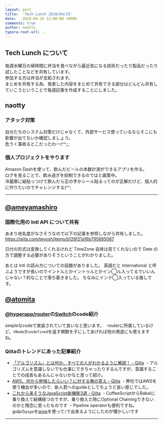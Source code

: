 ```yaml
---
layout: post
title:  'Tech Lunch 2018/04/25'
date:   2018-04-26 12:00:00 +0900
comments: true
author: naotty
typora-root-url: ..
---
```


## Tech Lunch について

毎週水曜日の昼時間に弁当を食べながら最近気になる技術だったり製品だったり試したことなどを共有しています。  
参加する方は弁当が支給されます。  
まとめを共有する為、発表した内容をまとめて共有できる部分はどんどん共有していこうということで毎週記事を作成することにしました。  

## naotty

### アタック対策
自分たちのシステム対策だけじゃなくて、外部サービス使っているならそこにも影響が出てないか確認しましょう。  
危うく事故るとこだったわー(^^;;;  

### 個人プロジェクトをやります
Amazon Dashを使って、飲んだビールの本数計測ができるアプリを作る。  
ログを見ることで、飲み過ぎを抑制できるのではと画策中。  
冷蔵庫に紙貼っつけて飲んだら正の字かシール貼るってのが正解だけど、個人的に作りたいのでチャレンジする(^^;


----

## [@ameyamashiro](https://github.com/ameyamashiro)

### 国際化用の Intl API について共有

あまり地名度がなさそうなので以下の記事を参照しながら共有しました。
https://qiita.com/teyosh/items/b126f21a16b795885067

日付の形式は変換してくれるけれど TimeZone 自体は見てくれないので Date の方で調整する必要がありそうということがわかりました。

あとは Intl の読み方についての話題がありました。
英語だと International と呼ぶようですが長いのでイントルとかイントゥルとかイン◯ル入ってるでいいんじゃない？的なことで落ち着きました。
ちなみにインテ◯入っている推しです。



## [@atomita](https://github.com/atomita)

### [@hyperapp/router](https://github.com/hyperapp/router/)の[Switch](https://github.com/hyperapp/router/blob/master/src/Switch.js)のcode紹介

simpleなcodeで実装されていて良いなと思います。  
routerに所属しているけど、`VNode`か`undefined`を返す関数を子にしてあげれば他の用途にも使えますね。

### Qiitaのトレンドにあった記事紹介

- [「アルゴリズム」とは何か、すべての人がわかるように解説！ - Qiita](https://qiita.com/drken/items/f909b79ee03e679c7142)
  - アルゴリズムを意識しないでも仕事にできちゃったりするんですが、意識することでの成長もあるんじゃないかなと思って紹介。
- [AWS、何から勉強したらいい？に対する俺の答え - Qiita](https://qiita.com/ito-yusaku/items/f5ece0b4aac11a0c8b52)
  - 弊社ではAWSを使う機会が多いので、新人君へのguideとしてちょうど良い感じでした。
- [これから来そうなJavaScript新機能3選 - Qiita](https://qiita.com/rana_kualu/items/9d9cf20ab5019143fdcb)
  - CoffeeScriptからBabelに乗り換えて結構経つのですが、乗り換えた時にOptional Chainingできないのかと残念に思ったものです
  - Pipeline operatorも便利ですね。  
gulpの`pipe`を[wisp](https://github.com/Gozala/wisp)を使って`|`で出来るようにしたのが懐かしいです


----
